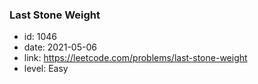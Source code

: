 ### Last Stone Weight

* id: 1046
* date: 2021-05-06
* link: https://leetcode.com/problems/last-stone-weight
* level: Easy
